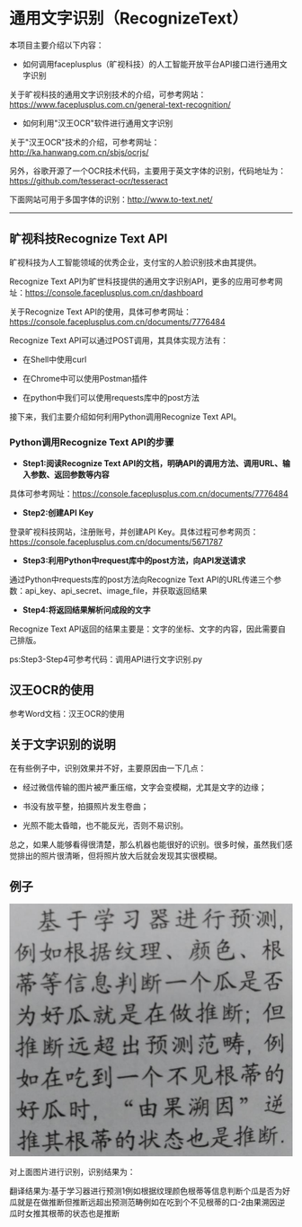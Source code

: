 # 通用文字识别（RecognizeText）

本项目主要介绍以下内容：

* 如何调用faceplusplus（旷视科技）的人工智能开放平台API接口进行通用文字识别

关于旷视科技的通用文字识别技术的介绍，可参考网站：https://www.faceplusplus.com.cn/general-text-recognition/

* 如何利用"汉王OCR"软件进行通用文字识别

关于"汉王OCR"技术的介绍，可参考网址：http://ka.hanwang.com.cn/sbjs/ocrjs/

另外，谷歌开源了一个OCR技术代码，主要用于英文字体的识别，代码地址为：https://github.com/tesseract-ocr/tesseract

下面网站可用于多国字体的识别：http://www.to-text.net/

----

## 旷视科技Recognize Text API

旷视科技为人工智能领域的优秀企业，支付宝的人脸识别技术由其提供。

Recognize Text API为旷世科技提供的通用文字识别API，更多的应用可参考网址：https://console.faceplusplus.com.cn/dashboard

关于Recognize Text API的使用，具体可参考网址：https://console.faceplusplus.com.cn/documents/7776484

Recognize Text API可以通过POST调用，其具体实现方法有：

* 在Shell中使用curl

* 在Chrome中可以使用Postman插件

* 在python中我们可以使用requests库中的post方法

接下来，我们主要介绍如何利用Python调用Recognize Text API。


### Python调用Recognize Text API的步骤

* **Step1:阅读Recognize Text API的文档，明确API的调用方法、调用URL、输入参数、返回参数等内容**

具体可参考网址：https://console.faceplusplus.com.cn/documents/7776484

* **Step2:创建API Key**

登录旷视科技网站，注册账号，并创建API Key。具体过程可参考网页：https://console.faceplusplus.com.cn/documents/5671787

* **Step3:利用Python中request库中的post方法，向API发送请求**

通过Python中requests库的post方法向Recognize Text API的URL传递三个参数：api_key、api_secret、image_file，并获取返回结果


* **Step4:将返回结果解析问成段的文字**

Recognize Text API返回的结果主要是：文字的坐标、文字的内容，因此需要自己排版。

ps:Step3-Step4可参考代码：调用API进行文字识别.py


## 汉王OCR的使用

参考Word文档：汉王OCR的使用


## 关于文字识别的说明

在有些例子中，识别效果并不好，主要原因由一下几点：

* 经过微信传输的图片被严重压缩，文字会变模糊，尤其是文字的边缘；

* 书没有放平整，拍摄照片发生卷曲；

* 光照不能太昏暗，也不能反光，否则不易识别。

总之，如果人能够看得很清楚，那么机器也能很好的识别。很多时候，虽然我们感觉排出的照片很清晰，但将照片放大后就会发现其实很模糊。



## 例子

![](example2.png)

对上面图片进行识别，识别结果为：

翻译结果为:基于学习器进行预测1例如根据纹理颜色根蒂等信息判断个瓜是否为好瓜就是在做推断但推断远超出预测范畴例如在吃到个不见根蒂的口-2由果溯因逆瓜时女推其根蒂的状态也是推断




